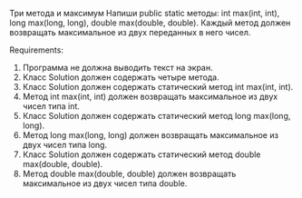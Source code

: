 Три метода и максимум
Напиши public static методы: int max(int, int), long max(long, long), double max(double, double).
Каждый метод должен возвращать максимальное из двух переданных в него чисел.


Requirements:
1. Программа не должна выводить текст на экран.
2. Класс Solution должен содержать четыре метода.
3. Класс Solution должен содержать статический метод int max(int, int).
4. Метод int max(int, int) должен возвращать максимальное из двух чисел типа int.
5. Класс Solution должен содержать статический метод long max(long, long).
6. Метод long max(long, long) должен возвращать максимальное из двух чисел типа long.
7. Класс Solution должен содержать статический метод double max(double, double).
8. Метод double max(double, double) должен возвращать максимальное из двух чисел типа double.
